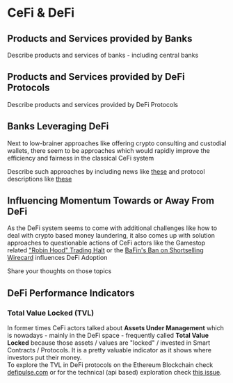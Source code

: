 # CeFi & DeFi

## Products and Services provided by Banks 
Describe products and services of banks - including central banks  


## Products and Services provided by DeFi Protocols 
Describe products and services provided by DeFi Protocols  


## Banks Leveraging DeFi
Next to low-brainer approaches like offering crypto consulting and custodial wallets, there seem to be approaches which would rapidly improve the efficiency and fairness in the classical CeFi system   

Describe such approaches by including news like [these](https://www.coindesk.com/business/2021/09/30/societe-generale-applies-for-20m-makerdao-loan-using-bond-token-collateral/) and protocol descriptions like [these](
https://medium.com/blue-swan-media/what-is-a-cdp-and-how-does-it-benefit-crypto-traders-942765cd02fa)  

## Influencing Momentum Towards or Away From DeFi
As the DeFi system seems to come with additional challenges like how to deal with crypto based money laundering, it also comes up with solution approaches to questionable actions of CeFi actors like 
the Gamestop related ["Robin Hood" Trading Halt](https://www.cnbc.com/2021/02/17/robinhood-faces-lawsuits-after-gamestop-trading-halt.html) or the [BaFin's Ban on Shortselling Wirecard](https://www.ft.com/content/75a94988-2dc4-4bb1-b65d-e744636504cd) influences DeFi Adoption    

Share your thoughts on those topics   

## DeFi Performance Indicators
### Total Value Locked (TVL)
In former times CeFi actors talked about **Assets Under Management** which is nowadays - mainly in the DeFi space - frequently called **Total Value Locked** because those assets / values are "locked" / invested in Smart Contracts / Protocols. It is a pretty valuable indicator as it shows where investors put their money.   
To explore the TVL in DeFi protocols on the Ethereum Blockchain check [defipulse.com](https://defipulse.com) or for the technical (api based) exploration check [this issue](https://github.com/ethereum/ethereum-org-website/issues/5715).    


